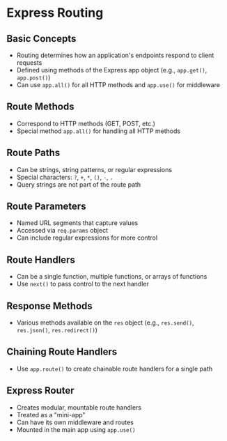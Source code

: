 # Express Routing

## Basic Concepts
- Routing determines how an application's endpoints respond to client requests
- Defined using methods of the Express app object (e.g., `app.get()`, `app.post()`)
- Can use `app.all()` for all HTTP methods and `app.use()` for middleware

## Route Methods
- Correspond to HTTP methods (GET, POST, etc.)
- Special method `app.all()` for handling all HTTP methods

## Route Paths
- Can be strings, string patterns, or regular expressions
- Special characters: `?`, `+`, `*`, `()`, `-`, `.`
- Query strings are not part of the route path

## Route Parameters
- Named URL segments that capture values
- Accessed via `req.params` object
- Can include regular expressions for more control

## Route Handlers
- Can be a single function, multiple functions, or arrays of functions
- Use `next()` to pass control to the next handler

## Response Methods
- Various methods available on the `res` object (e.g., `res.send()`, `res.json()`, `res.redirect()`)

## Chaining Route Handlers
- Use `app.route()` to create chainable route handlers for a single path

## Express Router
- Creates modular, mountable route handlers
- Treated as a "mini-app"
- Can have its own middleware and routes
- Mounted in the main app using `app.use()`
